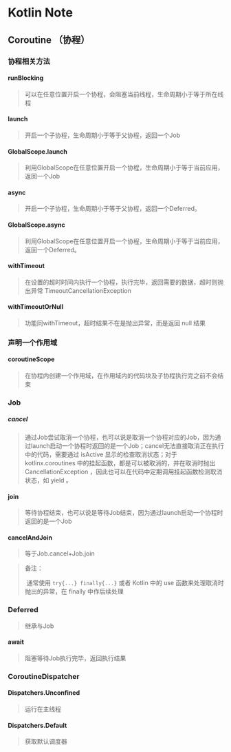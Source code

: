 # Kotlin Note

## Coroutine （协程）

### 协程相关方法

#### runBlocking

> 可以在任意位置开启一个协程，会阻塞当前线程，生命周期小于等于所在线程

#### launch

> 开启一个子协程，生命周期小于等于父协程，返回一个Job

#### GlobalScope.launch

>利用GlobalScope在任意位置开启一个协程，生命周期小于等于当前应用，返回一个Job

#### async

> 开启一个子协程，生命周期小于等于父协程，返回一个Deferred。

#### GlobalScope.async

> 利用GlobalScope在任意位置开启一个协程，生命周期小于等于当前应用，返回一个Deferred。

#### withTimeout

> 在设置的超时时间内执行一个协程，执行完毕，返回需要的数据，超时则抛出异常 TimeoutCancellationException

#### withTimeoutOrNull

> 功能同withTimeout，超时结果不在是抛出异常，而是返回 null 结果

### 声明一个作用域

####  coroutineScope

> 在协程内创建一个作用域，在作用域内的代码块及子协程执行完之前不会结束

### Job

##### cancel

> 通过Job尝试取消一个协程，也可以说是取消一个协程对应的Job，因为通过launch启动一个协程时返回的是一个Job；cancel无法直接取消正在执行中的代码，需要通过 isActive 显示的检查取消状态；对于 kotlinx.coroutines 中的挂起函数，都是可以被取消的，并在取消时抛出 CancellationException ，因此也可以在代码中定期调用挂起函数检测取消状态，如 yield 。

#### join

> 等待协程结束，也可以说是等待Job结束，因为通过launch启动一个协程时返回的是一个Job

#### cancelAndJoin

> 等于Job.cancel+Job.join

> 备注：
>
> ​	通常使用 `try{...} finally{...}` 或者 Kotlin 中的 use 函数来处理取消时抛出的异常，在 finally 中作后续处理

### Deferred

> 继承与Job

#### await

> 阻塞等待Job执行完毕，返回执行结果

### CoroutineDispatcher

#### Dispatchers.Unconfined

> 运行在主线程

#### Dispatchers.Default

> 获取默认调度器

